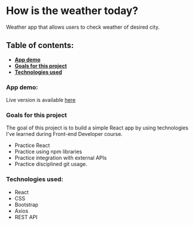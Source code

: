 # How is the weather today?

Weather app that allows users to check weather of desired city.


## Table of contents:

- **[App demo](#app-demo)**
- **[Goals for this project](#goals-for-this-project)**
- **[Technologies used](#technologies-used)**


### App demo:
Live version is available [here](https://inspiring-poincare-e8c27a.netlify.com/)

### Goals for this project
The goal of this project is to build a simple React app by using technologies I've learned during Front-end Developer course.

* Practice React
* Practice using npm libraries
* Practice integration with external APIs 
* Practice disciplined git usage.

### Technologies used:

* React
* CSS
* Bootstrap
* Axios
* REST API
 
 


